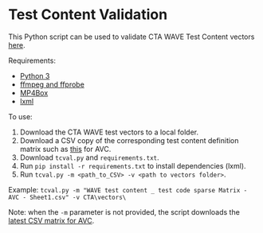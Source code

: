 # Test Content Validation
This Python script can be used to validate CTA WAVE Test Content vectors 
[here](https://dash.akamaized.net/WAVE/vectors/).

Requirements:
- [Python 3](https://www.python.org)
- [ffmpeg and ffprobe](http://ffmpeg.org/)
- [MP4Box](http://gpac.io/)
- [lxml](https://lxml.de/)

To use:
1. Download the CTA WAVE test vectors to a local folder.
2. Download a CSV copy of the corresponding test content definition matrix such as 
[this](https://docs.google.com/spreadsheets/d/1hxbqBdJEEdVIDEkpjZ8f5kvbat_9VGxwFP77AXA_0Ao/) for AVC.
3. Download `tcval.py` and  `requirements.txt`.
4. Run `pip install -r requirements.txt` to install dependencies (lxml).
5. Run `tcval.py -m <path_to_CSV> -v <path to vectors folder>`.

Example:
`tcval.py -m "WAVE test content _ test code sparse Matrix - AVC - Sheet1.csv" -v CTA\vectors\`

Note: when the `-m` parameter is not provided, the script downloads the 
[latest CSV matrix for AVC](https://docs.google.com/spreadsheets/d/1hxbqBdJEEdVIDEkpjZ8f5kvbat_9VGxwFP77AXA_0Ao/).